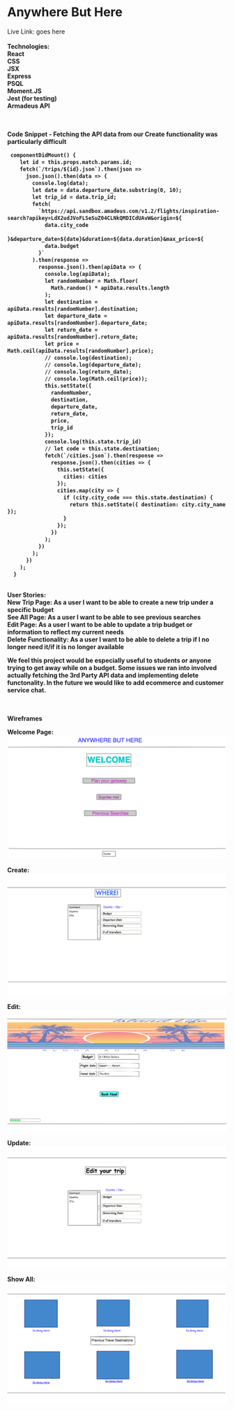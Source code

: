 <h1>Anywhere But Here</h1>

Live Link: goes here
<br>
<br>
<b>Technologies:<b>
<br>
React
<br>
CSS
<br>
JSX
<br>
Express
<br>
PSQL
<br>
Moment.JS
<br>
Jest (for testing)
<br>
Armadeus API
<br>
<br>
<br>

Code Snippet - Fetching the API data from our Create functionality was particularly difficult

```
 componentDidMount() {
    let id = this.props.match.params.id;
    fetch(`/trips/${id}.json`).then(json =>
      json.json().then(data => {
        console.log(data);
        let date = data.departure_date.substring(0, 10);
        let trip_id = data.trip_id;
        fetch(
          `https://api.sandbox.amadeus.com/v1.2/flights/inspiration-search?apikey=LdX2udJVoFLSeSuZ04CLNkQMDICdUAvW&origin=${
            data.city_code
          }&departure_date=${date}&duration=${data.duration}&max_price=${
            data.budget
          }`
        ).then(response =>
          response.json().then(apiData => {
            console.log(apiData);
            let randomNumber = Math.floor(
              Math.random() * apiData.results.length
            );
            let destination = apiData.results[randomNumber].destination;
            let departure_date = apiData.results[randomNumber].departure_date;
            let return_date = apiData.results[randomNumber].return_date;
            let price = Math.ceil(apiData.results[randomNumber].price);
            // console.log(destination);
            // console.log(departure_date);
            // console.log(return_date);
            // console.log(Math.ceil(price));
            this.setState({
              randomNumber,
              destination,
              departure_date,
              return_date,
              price,
              trip_id
            });
            console.log(this.state.trip_id)
            // let code = this.state.destination;
            fetch(`/cities.json`).then(response =>
              response.json().then(cities => {
                this.setState({
                  cities: cities
                });
                cities.map(city => {
                  if (city.city_code === this.state.destination) {
                    return this.setState({ destination: city.city_name });
                  }
                });
              })
            );
          })
        );
      })
    );
  }
```
<br>
User Stories:
<br>
New Trip Page: As a user I want to be able to create a new trip under a specific budget
<br>
See All Page: As a user I want to be able to see previous searches
<br>
Edit Page: As a user I want to be able to update a trip budget or information to reflect my current needs
<br>
Delete Functionality: As a user I want to be able to delete a trip if I no longer need it/if it is no longer available
<br>

We feel this project would be especially useful to students or anyone trying to get away while on a budget. Some issues we ran into involved actually fetching the 3rd Party API data and implementing delete functonality. In the future we would like to add ecommerce and customer service chat.
<br> <br> <br>

Wireframes
<br>

Welcome Page:
<img src = 'wireframes/untitled_page.png'>
<br>

Create:
<img src = 'wireframes/form.png'>
<br>

Edit:
<img src = 'wireframes/edit.png'>
<br>

Update:
<img src = 'wireframes/update.png'>
<br>

Show All:
<img src = 'wireframes/show_previous.png'>


